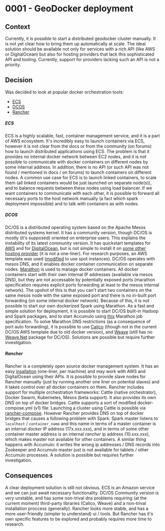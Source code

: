 0001 - GeoDocker deployment
===============================

Context
-------
Currently, it is possible to start a distributed geodocker cluster manually.
It is not yet clear how to bring them up automatically at scale.
The ideal solution should be available not only for services with a rich API (like AWS or DigitalOcean)
but also for hosting providers that lack this sophisticated API and tooling.
Currently, support for providers lacking such an API is not a priority.

Decision
--------
Was decided to look at popular docker orchestration tools:
  * [ECS](http://docs.aws.amazon.com/AmazonECS/latest/developerguide/Welcome.html)
  * [DCOS](http://dcos.io)
  * [Rancher](http://rancher.com)

##### ECS

ECS is a highly scalable, fast, container management service, and it is a part of AWS ecosystem.
It's incredibly easy to launch containers via ECS,
however it is not clear from the docs or from the community (on forums) how to launch distributed applications using ECS.
The problem is that it provides no internal docker network between EC2 nodes,
and it is not possible to communicate with docker containers on different nodes by some internal address.
In addition, there is no API (or such API was not found / mentioned in docs / on forums) to launch containers on different nodes.
A common use case for ECS is to launch linked containers,
to scale them (all linked containers would be just launched on separate node(s)),
and to balance requests between these nodes using load balancer.
If we want containers to communicate with each other, it is possible to forward all necessary ports to the host network manually
(a fact which spark deployment impossible) and to talk with containers as with nodes.

##### DCOS

DC/OS is a distributed operating system based on the Apache Mesos distributed systems kernel.
It has a community version, though DC/OS is mostly (it's supposed) oriented on enterprise users.
This explains the instability of its latest community version.
It has quickstart templates for  [AWS](https://mesosphere.com/amazon/) and for [DigitalOcean](https://docs.mesosphere.com/1.7/administration/installing/cloud/digitalocean/), but is not simple to install it on [some other hosting provider](https://dcos.io/docs/1.7/administration/installing/custom/) (it is not a one-liner).
For research purposes, an AWS template was used ([modified](https://gist.github.com/pomadchin/c898fb767ce4d8bb943c2794c565fa8c) to use spot instances).
DC/OS operates with mesos DNS, and it enables docker container communication on separate nodes.
[Marathon](https://mesosphere.github.io/marathon/) is used to manage docker containers.
All docker containers start with their own internal IP addresses (available via mesos DNS),
but they are not accessable by potentially exposed ports (marathon specification requires explicit ports forwarding at least to the mesos internal network).
The upshot of this is that you can't start two containers on the same mesos node with the same exposed port
and there is no in-built port forwarding (on some internal docker network).
Because of this, it is not possible to start our own dockerized Spark using Marathon.
As a fast and simple solution for deployment, it is possible to start DC/OS built-in Hadoop and Spark packages,
and to start Accumulo using [this](https://gist.github.com/pomadchin/2193ed3a10808e9368d326a0cebe393f) Marathon job specification.
To solve Marathon DNS restrictions (as a consequence of port auto forwarding),
it is possible to use [Calico](https://www.projectcalico.org/) (though not in the current DC/OS AWS template due to old docker version),
and [Weave](https://www.weave.works/) (still has no [Weave.Net](https://www.weave.works/products/weave-net/) package for DC/OS).
Solutions are possible but require further investigation.

##### Rancher

Rancher is a completely open source docker management system.
It has an easy [insallation](http://docs.rancher.com/rancher/latest/en/installing-rancher/installing-server/) (one-liner, per machine) and may work with AWS and DigitalOcean using their APIs.
It is possible to provide slave nodes for Rancher manually (just by running another one liner on potential slaves)
and it takes control over all docker containers on them.
Rancher includes support for multiple orchestration frameworks: Cattle (native orchestrator),
Docker Swarm, Kubernetes, Mesos (beta support).
It also provides its own DNS on top of docker bridges.
Cattle supports a sort of modified docker-compose.yml (v1) file. 
Launching a cluster using Cattle is possible via [rancher-compose](http://docs.rancher.com/rancher/v1.0/zh/rancher-compose/).
However Rancher provides DNS on top of docker bridges that causes a following problem with Spark:
Spark master listens to `localhost` / `container_name` and this name in terms of a master container is an internal _docker_ IP address (17x.xxx.xxx),
and in terms of some other container master address is an internal _rancher_ ip address (10.xxx.xxx),
which makes master not available for other containers.
A similar thing happens with Accumulo: it writes the wrong ip addresses / DNS records into Zookeeper and Accumulo master
just is not available for tablets / other Accumulo processes.
A solution is possible but requires further investigation.

Consequences
------------
A clear deployment solution is still not obvious.
ECS is an Amazon service and we can just await necessary functionality.
DC/OS Community version is _very_ unstable, and has some non-trival dns problems requiring (at the current moment) third-party libraries (Calico, Weave) and a non-trival installation proccess (generally).
Rancher looks more stable, and has a more user-friendly (simpler to understand) ui / tools.
But Rancher has it's own specific features to be explored and probably requires more time to research.
